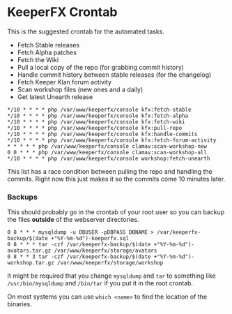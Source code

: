 KeeperFX Crontab
================

This is the suggested crontab for the automated tasks.

- Fetch Stable releases
- Fetch Alpha patches
- Fetch the Wiki 
- Pull a local copy of the repo (for grabbing commit history)
- Handle commit history between stable releases (for the changelog)
- Fetch Keeper Klan forum activity
- Scan workshop files (new ones and a daily)
- Get latest Unearth release


```
*/10 * * * * php /var/www/keeperfx/console kfx:fetch-stable
*/10 * * * * php /var/www/keeperfx/console kfx:fetch-alpha
*/10 * * * * php /var/www/keeperfx/console kfx:fetch-wiki
*/10 * * * * php /var/www/keeperfx/console kfx:pull-repo
*/10 * * * * php /var/www/keeperfx/console kfx:handle-commits
*/10 * * * * php /var/www/keeperfx/console kfx:fetch-forum-activity
* * * * * php /var/www/keeperfx/console clamav:scan-workshop-new
0 0 * * * php /var/www/keeperfx/console clamav:scan-workshop-all
*/10 * * * * php /var/www/keeperfx/console workshop:fetch-unearth
```

This list has a race condition between pulling the repo and handling the commits.
Right now this just makes it so the commits come 10 minutes later.


### Backups

This should probably go in the crontab of your root user so you can backup the files **outside** of the webserver directories.

```
0 8 * * * mysqldump -u DBUSER -pDBPASS DBNAME > /var/keeperfx-backup/$(date +"%Y-%m-%d")-keeperfx.sql
0 8 * * * tar -czf /var/keeperfx-backup/$(date +"%Y-%m-%d")-avatars.tar.gz /var/www/keeperfx/storage/avatars
0 8 * * 3 tar -czf /var/keeperfx-backup/$(date +"%Y-%m-%d")-workshop.tar.gz /var/www/keeperfx/storage/workshop
```

It might be required that you change `mysqldump` and `tar` to something like `/usr/bin/mysqldump` and `/bin/tar` if you put it in the root crontab.

On most systems you can use `which <name>` to find the location of the binaries.
